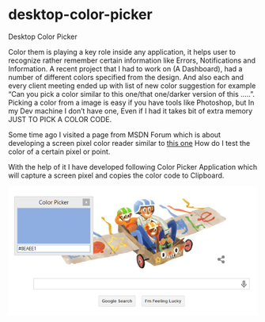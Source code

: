 # desktop-color-picker
Desktop Color Picker

Color them is playing a key role inside any application, it helps user to recognize rather remember certain information like Errors, Notifications and Information. A recent project that I had to work on (A Dashboard), had a number of different colors specified from the design. And also each and every client meeting ended up with list of new color suggestion for example “Can you pick a color similar to this one/that one/darker version of this …..”. Picking a color from a image is easy if you have tools like Photoshop, but In my Dev machine I don’t have one, Even if I had it takes bit of extra memory JUST TO PICK A COLOR CODE.

Some time ago I visited a page from MSDN Forum which is about developing a screen pixel color reader similar to [this one](https://social.msdn.microsoft.com/Forums/en-US/0337ec85-c7a2-4bc0-93a1-f7fd5f327e72/how-doi-test-the-color-of-a-certain-pixel-or-point?forum=csharplanguage) How do I test the color of a certain pixel or point.

With the help of it I have developed following Color Picker Application which will capture a screen pixel and copies the color code to Clipboard. 

![sample](image[3].png)
